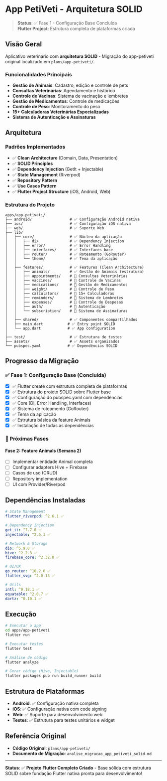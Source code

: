 # App PetiVeti - Arquitetura SOLID

> **Status**: ✅ Fase 1 - Configuração Base Concluída  
> **Flutter Project**: Estrutura completa de plataformas criada

## Visão Geral

Aplicativo veterinário com **arquitetura SOLID** - Migração do app-petiveti original localizado em `plans/app-petiveti/`.

### Funcionalidades Principais
- **Gestão de Animais**: Cadastro, edição e controle de pets
- **Consultas Veterinárias**: Agendamento e histórico
- **Controle de Vacinas**: Sistema de vacinação e lembretes
- **Gestão de Medicamentos**: Controle de medicações
- **Controle de Peso**: Monitoramento do peso
- **15+ Calculadoras Veterinárias Especializadas**
- **Sistema de Autenticação e Assinaturas**

## Arquitetura

### Padrões Implementados
- ✅ **Clean Architecture** (Domain, Data, Presentation)
- ✅ **SOLID Principles**
- ✅ **Dependency Injection** (GetIt + Injectable)
- ✅ **State Management** (Riverpod)
- ✅ **Repository Pattern**
- ✅ **Use Cases Pattern**
- ✅ **Flutter Project Structure** (iOS, Android, Web)

### Estrutura do Projeto

```
apps/app-petiveti/
├── android/                 # ✅ Configuração Android nativa
├── ios/                     # ✅ Configuração iOS nativa  
├── web/                     # ✅ Suporte Web
├── lib/
│   ├── core/                # ✅ Núcleo da aplicação
│   │   ├── di/              # ✅ Dependency Injection
│   │   ├── error/           # ✅ Error Handling
│   │   ├── interfaces/      # ✅ Interfaces base
│   │   ├── router/          # ✅ Roteamento (GoRouter)
│   │   └── theme/           # ✅ Tema da aplicação
│   │
│   ├── features/            # ✅ Features (Clean Architecture)
│   │   ├── animals/         # ✅ Gestão de Animais (estrutura)
│   │   ├── appointments/    # 🚧 Consultas Veterinárias
│   │   ├── vaccines/        # 🚧 Controle de Vacinas
│   │   ├── medications/     # 🚧 Gestão de Medicamentos
│   │   ├── weight/          # 🚧 Controle de Peso
│   │   ├── calculators/     # 🚧 15+ Calculadoras
│   │   ├── reminders/       # 🚧 Sistema de Lembretes
│   │   ├── expenses/        # 🚧 Controle de Despesas
│   │   ├── auth/            # 🚧 Autenticação
│   │   └── subscription/    # 🚧 Sistema de Assinaturas
│   │
│   ├── shared/              # ✅ Componentes compartilhados
│   ├── main.dart           # ✅ Entry point SOLID
│   └── app.dart            # ✅ App configuration
│
├── test/                    # ✅ Estrutura de testes
├── assets/                  # ✅ Assets organizados
└── pubspec.yaml            # ✅ Dependências SOLID
```

## Progresso da Migração

### ✅ Fase 1: Configuração Base (Concluída)
- [x] ✅ Flutter create com estrutura completa de plataformas
- [x] ✅ Estrutura do projeto SOLID sobre Flutter base  
- [x] ✅ Configuração do pubspec.yaml com dependências
- [x] ✅ Core (DI, Error Handling, Interfaces)  
- [x] ✅ Sistema de roteamento (GoRouter)
- [x] ✅ Tema da aplicação
- [x] ✅ Estrutura básica da feature Animals
- [x] ✅ Instalação de todas as dependências

### 🚧 Próximas Fases

#### Fase 2: Feature Animals (Semana 2)
- [ ] Implementar entidade Animal completa
- [ ] Configurar adapters Hive + Firebase
- [ ] Casos de uso (CRUD)
- [ ] Repository implementation
- [ ] UI com Provider/Riverpod

## Dependências Instaladas

```yaml
# State Management
flutter_riverpod: ^2.6.1 ✅

# Dependency Injection  
get_it: ^7.7.0 ✅
injectable: ^2.5.1 ✅

# Network & Storage
dio: ^5.9.0 ✅
hive: ^2.2.3 ✅
firebase_core: ^2.32.0 ✅

# UI/UX
go_router: ^10.2.0 ✅
flutter_svg: ^2.0.13 ✅

# Utils
intl: ^0.18.1 ✅
equatable: ^2.0.7 ✅
dartz: ^0.10.1 ✅
```

## Execução

```bash
# Executar o app
cd apps/app-petiveti
flutter run

# Executar testes
flutter test

# Análise de código
flutter analyze

# Gerar código (Hive, Injectable)
flutter packages pub run build_runner build
```

## Estrutura de Plataformas

- **Android**: ✅ Configuração nativa completa
- **iOS**: ✅ Configuração nativa com code signing
- **Web**: ✅ Suporte para desenvolvimento web
- **Testes**: ✅ Estrutura para testes unitários e widget

## Referência Original

- **Código Original**: `plans/app-petiveti/`
- **Documento de Migração**: `analise_migracao_app_petiveti_solid.md`

---

**Status**: ✅ **Projeto Flutter Completo Criado** - Base sólida com estrutura SOLID sobre fundação Flutter nativa pronta para desenvolvimento!